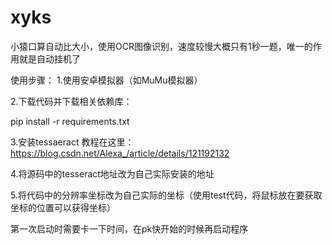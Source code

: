 # xyks
小猿口算自动比大小，使用OCR图像识别，速度较慢大概只有1秒一题，唯一的作用就是自动挂机了


使用步骤：
1.使用安卓模拟器（如MuMu模拟器）  

2.下载代码并下载相关依赖库：  

pip install -r requirements.txt  

3.安装tessaeract  教程在这里：https://blog.csdn.net/Alexa_/article/details/121192132  

4.将源码中的tesseract地址改为自己实际安装的地址  

5.将代码中的分辨率坐标改为自己实际的坐标（使用test代码，将鼠标放在要获取坐标的位置可以获得坐标）  


第一次启动时需要卡一下时间，在pk快开始的时候再启动程序
